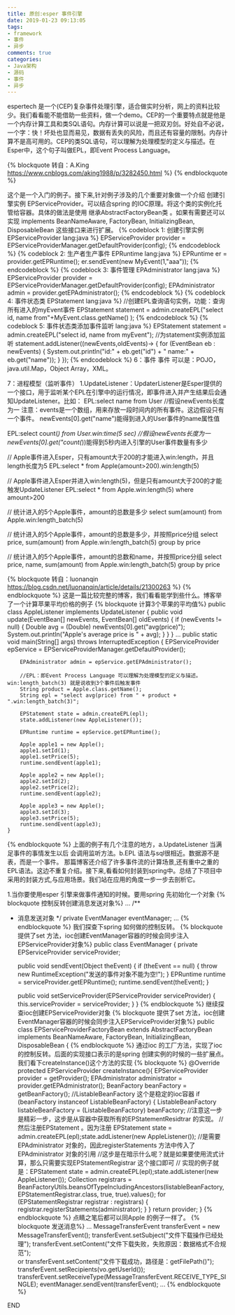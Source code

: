 ```yaml
---
title: 原创:esper 事件引擎
date: 2019-01-23 09:13:05
tags: 
- framework
- 事件
- 异步
comments: true
categories: 
- Java架构
- 源码
- 事件
- 异步
---
```

espertech 是一个(CEP)复杂事件处理引擎，适合做实时分析，网上的资料比较少。我们看看能不能借助一些资料，做一个demo。CEP的一个重要特点就是他是一个内存计算工具和类SQL语句。内存计算可以说是一把双刃剑。好处自不必说，一个字：快！坏处也显而易见，数据有丢失的风险，而且还有容量的限制。内存计算不是高可用的。CEP的类SQL语句，可以理解为处理模型的定义与描述。在Esper中，这个句子叫做EPL，即Event Process Language。
<!--more-->

{% blockquote 转自：A.King https://www.cnblogs.com/aking1988/p/3282450.html %}
{% endblockquote %}

这个是一个入门的例子。接下来,针对例子涉及的几个重要对象做一个介绍
创建引擎实例 EPServiceProvider。可以结合spring 的IOC原理。将这个类的实例化托管给容器。具体的做法是使用 继承AbstractFactoryBean<EPServiceProvider>类 。如果有需要还可以实现  implements BeanNameAware, FactoryBean<EPServiceProvider>, InitializingBean, DisposableBean 这些接口来进行扩展。
{% codeblock 1: 创建引擎实例 EPServiceProvider lang:java %}
  EPServiceProvider provider = EPServiceProviderManager.getDefaultProvider(config);
{% endcodeblock %}
{% codeblock 2: 生产者生产事件 EPRuntime lang:java %}
    EPRuntime er = provider.getEPRuntime();
    er.sendEvent(new MyEvent(1,"aaa"));
{% endcodeblock %}
{% codeblock 3: 事件管理 EPAdministrator lang:java %}
 EPServiceProvider provider = EPServiceProviderManager.getDefaultProvider(config);
 EPAdministrator admin = provider.getEPAdministrator();
{% endcodeblock %}
{% codeblock 4: 事件状态类 EPStatement lang:java %}
  //创建EPL查询语句实例，功能：查询所有进入的myEvent事件
  EPStatement statement = admin.createEPL("select id, name from"+MyEvent.class.getName() ); 
{% endcodeblock %}
{% codeblock 5: 事件状态类添加事件监听  lang:java %}
    EPStatement statement = admin.createEPL("select id, name from myEvent"); 
    //为statement实例添加监听
    statement.addListener((newEvents,oldEvents)-> { 
        for (EventBean eb : newEvents) {
            System.out.println("id:" + eb.get("id") + " name:" + eb.get("name"));
        }
    });
{% endcodeblock %}
6：事件
事件 可以是：POJO，java.util.Map，Object Array，XML。

7：进程模型（监听事件）
1.UpdateListener：UpdaterListener是Esper提供的一个接口，用于监听某个EPL在引擎中的运行情况，即事件进入并产生结果后会通知UpdateListener。比如：
EPL:select name from User
//假设newEvents长度为一 注意：events是一个数组，用来存放一段时间内的所有事件。这边假设只有一个事件。
newEvents[0].get("name")能得到进入的User事件的name属性值
 
EPL:select count(*) from User.win:time(5 sec)
//假设newEvents长度为一
newEvents[0].get("count(*))能得到5秒内进入引擎的User事件数量有多少

// Apple事件进入Esper，只有amount大于200的才能进入win:length，并且length长度为5
EPL:select * from Apple(amount>200).win:length(5)

// Apple事件进入Esper并进入win:length(5)，但是只有amount大于200的才能触发UpdateListener
EPL:select * from Apple.win:length(5) where amount>200

// 统计进入的5个Apple事件，amount的总数是多少
select sum(amount) from Apple.win:length_batch(5)
 
// 统计进入的5个Apple事件，amount的总数是多少，并按照price分组
select price, sum(amount) from Apple.win:length_batch(5) group by price
 
// 统计进入的5个Apple事件，amount的总数和name，并按照price分组
select price, name, sum(amount) from Apple.win:length_batch(5) group by price

{% blockquote 转自：luonanqin https://blog.csdn.net/luonanqin/article/details/21300263 %}
{% endblockquote %}
这是一篇比较完整的博客，我们看看能学到些什么。博客举了一个计算苹果平均价格的例子
{% blockquote 计算3个苹果的平均值%}
    public class AppleListener implements UpdateListener
    {
    	public void update(EventBean[] newEvents, EventBean[] oldEvents)
    	{
    		if (newEvents != null)
    		{
    			Double avg = (Double) newEvents[0].get("avg(price)");
    			System.out.println("Apple's average price is " + avg);
    		}
    	}
    }
    ...
    public static void main(String[] args) throws InterruptedException {
        EPServiceProvider epService = EPServiceProviderManager.getDefaultProvider();

        EPAdministrator admin = epService.getEPAdministrator();

        //EPL：即Event Process Language 可以理解为处理模型的定义与描述。 win:length_batch(3) 就是说收到3个事件后触发事件
        String product = Apple.class.getName();
        String epl = "select avg(price) from " + product + ".win:length_batch(3)";
        
        EPStatement state = admin.createEPL(epl);
        state.addListener(new AppleListener());

        EPRuntime runtime = epService.getEPRuntime();

        Apple apple1 = new Apple();
        apple1.setId(1);
        apple1.setPrice(5);
        runtime.sendEvent(apple1);

        Apple apple2 = new Apple();
        apple2.setId(2);
        apple2.setPrice(2);
        runtime.sendEvent(apple2);

        Apple apple3 = new Apple();
        apple3.setId(3);
        apple3.setPrice(5);
        runtime.sendEvent(apple3);
    }
{% endblockquote %}
上面的例子有几个注意的地方，a.UpdateListener 当满足事件的事情发生以后 会调用监听方法。b.EPL 语法与sql很相近。数据源不是表，而是一个事件。
那篇博客还介绍了许多事件流的计算场景,还有重中之重的EPL语法。这边不重复介绍。接下来,看看如何封装到spring中。总结了下项目中采用的封装方式,与应用场景。我们站在应用的角度一步一步去剖析它。

1.当你要使用esper 引擎来做事件通知的时候。要用spring 先初始化一个对象
{% blockquote 控制反转创建消息发送对象%}
 ...
 /**
 * 消息发送对象
 */
 private EventManager eventManager;
 ...
{% endblockquote %}
我们探查下spring 如何做的控制反转。
{% blockquote 提供了set 方法，ioc创建EventManager容器的时候会同步注入EPServiceProvider对象%}
public class EventManager {
    private EPServiceProvider serviceProvider;

    public void sendEvent(Object theEvent) {
        if (theEvent == null) {
            throw new RuntimeException("发送的事件对象不能为空!");
        }
        EPRuntime runtime = serviceProvider.getEPRuntime();
        runtime.sendEvent(theEvent);
    }

    public void setServiceProvider(EPServiceProvider serviceProvider) {
        this.serviceProvider = serviceProvider;
    }
}
{% endblockquote %}
继续探查ioc创建EPServiceProvider对象
{% blockquote 提供了set 方法，ioc创建EventManager容器的时候会同步注入EPServiceProvider对象%}
public class EPServiceProviderFactoryBean extends AbstractFactoryBean<EPServiceProvider> implements BeanNameAware, FactoryBean<EPServiceProvider>, InitializingBean, DisposableBean {
{% endblockquote %}
通过ioc 的工厂方法，实现了ioc 的控制反转。后面的实现接口表示的是spring 创建实例的时候的一些扩展点。我们看下createInstance()这个方法的实现
{% blockquote %}
    @Override
    protected EPServiceProvider createInstance(){
     EPServiceProvider provider = getProvider();
     EPAdministrator administrator = provider.getEPAdministrator();
     BeanFactory beanFactory = getBeanFactory();
     //ListableBeanFactory 这个是稳定的ioc容器
     if (beanFactory instanceof ListableBeanFactory) {
        ListableBeanFactory listableBeanFactory = (ListableBeanFactory) beanFactory;
        //注意这一步是精彩一步，这步是从容器中获取所有的EPStatementResidtrar 的实现。
        //然后注册EPStatement 。因为注册 EPStatement state = admin.createEPL(epl);state.addListener(new AppleListener()); 
        //是需要EPAdministrator 对象的，因此registerStatements 方法中传入了EPAdministrator 对象的引用
        //这步是在暗示什么呢？就是如果要使用流式计算，那么只需要实现EPStatementRegistrar 这个接口即可
        // 实现的例子就是：EPStatement state = admin.createEPL(epl);state.addListener(new AppleListener()); 
        Collection<EPStatementRegistrar> registrars = BeanFactoryUtils.beansOfTypeIncludingAncestors(listableBeanFactory, EPStatementRegistrar.class, true, true).values();
        for (EPStatementRegistrar registrar : registrars) {
            registrar.registerStatements(administrator);
        }
     }
     return provider;
    }
{% endblockquote %}
点睛之笔后都可以同Apple 的例子一样了。
{% blockquote 发送消息%}
...
MessageTransferEvent transferEvent = new MessageTransferEvent();
transferEvent.setSubject("文件下载操作已经处理");
transferEvent.setContent("文件下载失败，失败原因：数据格式不合规范"); <br/>or
transferEvent.setContent("文件下载成功，路径是：getFilePath()");
transferEvent.setRecipients(vo.getUserId());
transferEvent.setReceiveType(MessageTransferEvent.RECEIVE_TYPE_SINGLE);
eventManager.sendEvent(transferEvent);
...
{% endblockquote %}

END


